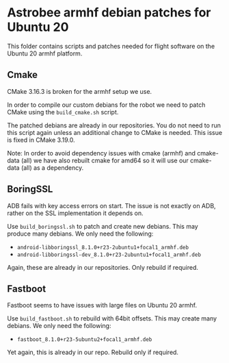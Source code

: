 # Astrobee armhf debian patches for Ubuntu 20

This folder contains scripts and patches needed for flight software on the
Ubuntu 20 armhf platform.

## Cmake

CMake 3.16.3 is broken for the armhf setup we use.

In order to compile our custom debians for the robot we need to patch
CMake using the `build_cmake.sh` script.

The patched debians are already in our repositories. You do not need to
run this script again unless an additional change to CMake is needed.
This issue is fixed in CMake 3.19.0.

Note: In order to avoid dependency issues with cmake (armhf) and cmake-data (all)
we have also rebuilt cmake for amd64 so it will use our cmake-data (all) as a
dependency.

## BoringSSL

ADB fails with key access errors on start. The issue is not exactly on ADB,
rather on the SSL implementation it depends on.

Use `build_boringssl.sh` to patch and create new debians. This may produce
many debians. We only need the following:

- `android-libboringssl_8.1.0+r23-2ubuntu1+focal1_armhf.deb`
- `android-libboringssl-dev_8.1.0+r23-2ubuntu1+focal1_armhf.deb`

Again, these are already in our repositories. Only rebuild if required.

## Fastboot

Fastboot seems to have issues with large files on Ubuntu 20 armhf.

Use `build_fastboot.sh` to rebuild with 64bit offsets. This may create
many debians. We only need the following:

- `fastboot_8.1.0+r23-5ubuntu2+focal1_armhf.deb`

Yet again, this is already in our repo. Rebuild only if required.

